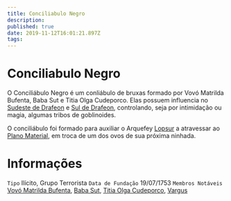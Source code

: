 ```yaml
---
title: Conciliabulo Negro
description: 
published: true
date: 2019-11-12T16:01:21.897Z
tags: 
---
```


<!-- SUBTITLE: Visão geral sobre Conciliabulo Negro -->

# Conciliabulo Negro
O Conciliábulo Negro é um conliábulo de bruxas formado por Vovó Matrilda Bufenta, Baba Sut e Titia Olga Cudeporco. Elas possuem influencia no [Sudeste de Drafeon](http://localhost/lugares/plano-material/drafeon/sudeste-de-drafeon#sudeste-de-drafeon) e [Sul de Drafeon](http://localhost/lugares/plano-material/drafeon/sul-de-drafeon#sul-de-drafeon), controlando, seja por intimidação ou magia, algumas tribos de goblinoides.

O conciliábulo foi formado para auxiliar o Arquefey [Lopsur](http://localhost/en/individuos/lopsur) a atravessar ao [Plano Material](http://localhost/en/lugares/plano-material), em troca de um dos ovos de sua próxima ninhada.

# Informações
`Tipo` Ilícito, Grupo Terrorista
`Data de Fundação` 19/07/1753
`Membros Notáveis` [Vovó Matrilda Bufenta](http://localhost/individuos/vovo-matrilda-bufenta#vovo-matrilda-bufenta), [Baba Sut](http://localhost/individuos/baba-sut#baba-sut), [Titia Olga Cudeporco](http://localhost/individuos/titia-olga-cudeporco#titia-olga-cudeporca), [Vargus](http://localhost/individuos/vargus#vargus)


